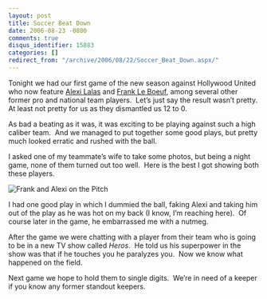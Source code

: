 ```yaml
---
layout: post
title: Soccer Beat Down
date: 2006-08-23 -0800
comments: true
disqus_identifier: 15883
categories: []
redirect_from: "/archive/2006/08/22/Soccer_Beat_Down.aspx/"
---
```


Tonight we had our first game of the new season against Hollywood United
who now feature [Alexi
Lalas](http://en.wikipedia.org/wiki/Alexi_Lalas "Alexi on Wikipedia")
and [Frank Le
Boeuf](http://haacked.com/archive/2006/03/24/PlayingAgainstAWorldCupWinner.aspx "Former Chelsea player"),
among several other former pro and national team players.  Let’s just
say the result wasn’t pretty.  At least not pretty for us as they
dismantled us 12 to 0.

As bad a beating as it was, it was exciting to be playing against such a
high caliber team.  And we managed to put together some good plays, but
pretty much looked erratic and rushed with the ball.

I asked one of my teammate’s wife to take some photos, but being a night
game, none of them turned out too well.  Here is the best I got showing
both these players.

![Frank and Alexi on the
Pitch](http://haacked.com/images/SoccerBeatDown_13B67/AlexiAndFrank_thumb.jpg)

I had one good play in which I dummied the ball, faking Alexi and taking
him out of the play as he was hot on my back (I know, I’m reaching
here).  Of course later in the game, he embarrassed me with a nutmeg.

After the game we were chatting with a player from their team who is
going to be in a new TV show called *Heros*.  He told us his superpower
in the show was that if he touches you he paralyzes you.  Now we know
what happened on the field.

Next game we hope to hold them to single digits.  We’re in need of a
keeper if you know any former standout keepers.

